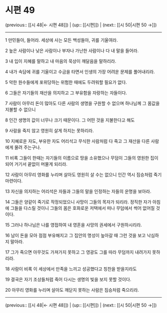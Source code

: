 # 시편 49

(previous:: [[시 48|← 시편 48]]) | (up:: [[시편]]) | (next:: [[시 50|시편 50 →]])

***




1 
만민들아, 들어라. 세상에 사는 모든 백성들아, 귀를 기울여라. 



2 
높은 사람이나 낮은 사람이나 부자나 가난한 사람이나 다 내 말을 들어라. 



3 
내 입이 지혜를 말하고 내 마음의 묵상이 깨달음을 말하리라. 



4 
내가 속담에 귀를 기울이고 수금을 타면서 인생의 가장 어려운 문제를 풀어내리라. 



5 
악한 원수들에게 포위당하는 위험한 때에도 두려워할 필요가 없다. 



6 
그들은 자기들의 재산을 의지하고 그 부유함을 자랑하는 자들이다. 



7 
사람이 아무리 돈이 많아도 다른 사람의 생명을 구원할 수 없으며 하나님께 그 몸값을 지불할 수 없으니 



8 
인간 생명의 값이 너무나 크기 때문이다. 그 어떤 것을 지불한다고 해도 



9 
사람을 죽지 않고 영원히 살게 하지는 못하리라. 



10 
지혜로운 자도, 부유한 자도 어리석고 무식한 사람처럼 다 죽고 그 재산을 다른 사람에게 물려 주는구나. 



11 
비록 그들이 한때는 자기들의 이름으로 땅을 소유했으나 무덤이 그들의 영원한 집이 되어 거기서 끝없이 머물게 되리라. 



12 
사람이 아무리 영화를 누리며 살아도 영원히 살 수는 없으니 인간 역시 짐승처럼 죽기 마련이다. 



13 
자신을 의지하는 어리석은 자들과 그들의 말을 인정하는 자들의 운명을 보아라. 



14 
그들은 양같이 죽기로 작정되었으니 사망이 그들의 목자가 되리라. 정직한 자가 아침에 그들을 다스릴 것이니 그들의 몸은 호화로운 저택에서 떠나 무덤에서 썩어 없어질 것이다. 



15 
그러나 하나님은 나를 영접하여 내 영혼을 사망의 권세에서 구원하시리라. 



16 
남이 돈을 모아 점점 부유해지고 그 집안의 명성이 높아갈 때 그런 것을 보고 낙심하지 말아라. 



17 
그가 죽으면 아무것도 가져가지 못하고 그 영광도 그를 따라 무덤까지 내려가지 못하리라. 



18 
사람이 비록 이 세상에서 만족을 느끼고 성공했다고 칭찬을 받을지라도 



19 
결국은 자기 조상들처럼 죽어 다시는 생명의 빛을 보지 못할 것이다. 



20 
아무리 영화를 누리며 살아도 깨닫지 못하는 사람은 짐승처럼 죽으리라.

***

(previous:: [[시 48|← 시편 48]]) | (up:: [[시편]]) | (next:: [[시 50|시편 50 →]])
